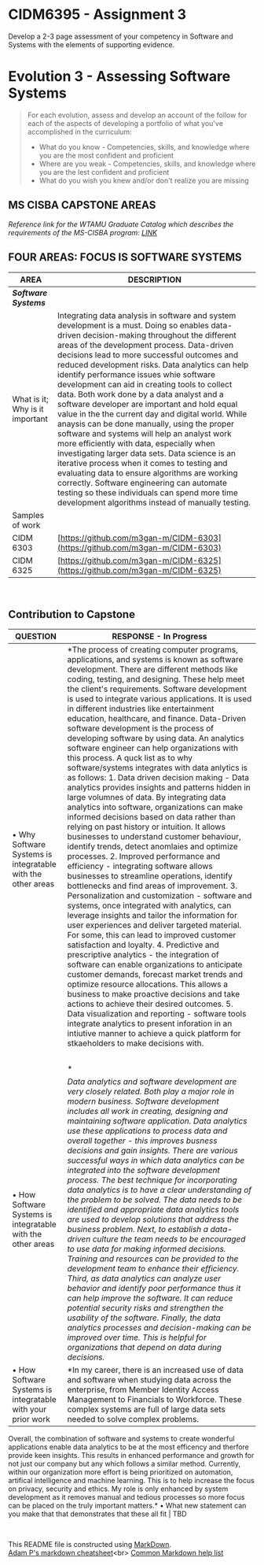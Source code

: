 # CIDM6395 - Assignment 3
Develop a 2-3 page assessment of your competency in Software and Systems with the elements of supporting evidence.  

# Evolution 3 - Assessing Software Systems

>For each evolution, assess and develop an account of the follow for each of the aspects of developing a portfolio of what you've accomplished in the curriculum:
>    - What do you know - Competencies, skills, and knowledge where you are the most confident and proficient
>    - Where are you weak - Competencies, skills, and knowledge where you are the lest confident and proficient
>    - What do you wish you knew and/or don't realize you are missing


## MS CISBA CAPSTONE AREAS

*Reference link for the WTAMU Graduate Catalog which describes the requirements of the MS-CISBA program: [LINK](https://catalog.wtamu.edu/preview_program.php?catoid=30&poid=4839&returnto=2643)*
<br>
## FOUR AREAS: FOCUS IS SOFTWARE SYSTEMS
AREA                      | DESCRIPTION
---                             | ---
***Software Systems***                 | ***&nbsp;***
What is it; Why is it important        | Integrating data analysis in software and system development is a must. Doing so enables data-driven decision-making throughout the different areas of the development process. Data-driven decisions lead to more successful outcomes and reduced development risks. Data analytics can help identify performance issues whie software development can aid in creating tools to collect data. Both work done by a data analyst and a software developer are important and hold equal value in the the current day and digital world. While anaysis can be done manually, using the proper software and systems will help an analyst work more efficiently with data, especially when investigating larger data sets. Data science is an iterative process when it comes to testing and evaluating data to ensure algorithms are working correctly. Software engineering can automate testing so these individuals can spend more time development algorithms instead of manually testing.
Samples of work        | &nbsp;
CIDM 6303        | [https://github.com/m3gan-m/CIDM-6303](https://github.com/m3gan-m/CIDM-6303)
CIDM 6325        | [https://github.com/m3gan-m/CIDM-6325](https://github.com/m3gan-m/CIDM-6325)
&nbsp;
&nbsp;
&nbsp;


##  Contribution to Capstone  
QUESTION                      | RESPONSE - In  Progress
---                             | ---
•	Why Software Systems is integratable with the other areas       | *The process of creating computer programs, applications, and systems is known as software development. There are different methods like coding, testing, and designing. These help meet the client's requirements. Software development is used to integrate various applications. It is used in different industries like entertainment education, healthcare, and finance. Data-Driven software development is the process of developing software by using data. An analytics software engineer can help organizations with this process. <table><tr>A quck list as to why software/systems integrates with data anlytics is as follows: 1. Data driven decision making - Data analytics provides insights and patterns hidden in large volumnes of data. By integrating data analytics into software, organizations can make informed decisions based on data rather than relying on past history or intuition. It allows businesses to understand customer behaviour, identify trends, detect anomlaies and optimize processes. 2. Improved performance and efficiency - integrating software allows businesses to streamline operations, identify bottlenecks and find areas of improvement. 3. Personalization and customization - software and systems, once integrated with analytics, can leverage insights and tailor the information for user experiences and deliver targeted material. For some, this can lead to improved customer satisfaction and loyalty. 4. Predictive and prescriptive analytics - the integration of software can enable organizations to anticipate customer demands, forecast market trends and optimize resource allocations. This allows a business to make proactive decisions and take actions to achieve their desired outcomes. 5. Data visualization and reporting - software tools integrate analytics to present inforation in an intiutive manner to achieve a quick platform for stkaeholders to  make decisions with.</tr></table> *
•	How Software Systems is integratable with the other areas       | *Data analytics and software development are very closely related. Both play a major role in modern business. Software development includes all work in creating, designing and maintaining software application. Data analytics use these applications to process data and overall together - this improves busness decisions and gain insights. There are various successful ways in which data analytics can be integrated into the software development process. The best technique for incorporating data analytics is to have a clear understanding of the problem to be solved. The data needs to be identified and appropriate data analytics tools are used to develop solutions that address the business problem. Next, to establish a data-driven culture the team needs to be encouraged to use data for making informed decisions. Training and resources can be provided to the development team to enhance their efficiency. Third, as data analytics can analyze user behavior and identify poor performance thus it can help improve the software. It can reduce potential security risks and strengthen the usability of the software. Finally, the data analytics processes and decision-making can be improved over time. This is helpful for organizations that depend on data during decisions.*
•	How Software Systems is integratable with your prior work       | *In my career, there is an increased use of data and software when studying data across the enterprise, from Member Identity Access Management to Financials to Workforce. These complex systems are full of large data sets needed to solve complex problems. 
Overall, the combination of software and systems to create wonderful applications enable data analytics to be at the most efficency and therfore provide keen insights. This results in enhanced performance and growth for not just our company but any which follows a similar method. Currently, within our organization more effort is being prioritized on automation, artifical intelligence and machine learning. This is to help increase the focus on privacy, security and ethics. My role is only enhanced by system development as it removes manual and tedious processes so more focus can be placed on the truly important matters.*
•	What new statement can you make that that demonstrates that these all fit       | TBD
&nbsp;

&nbsp;

This README file is constructed using [MarkDown](https://www.markdownguide.org/basic-syntax).<br>
[Adam P's markdown cheatsheet](https://commonmark.org/help/](https://github.com/adam-p/markdown-here/wiki/Markdown-Cheatsheet)https://github.com/adam-p/markdown-here/wiki/Markdown-Cheatsheet)<br>
[Common Markdown help list](https://commonmark.org/help/](https://commonmark.org/help/)https://commonmark.org/help/)

